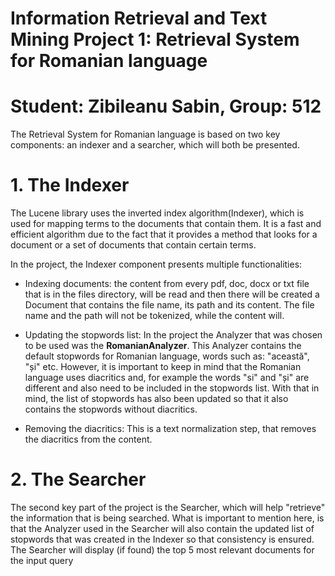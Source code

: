 # Information Retrieval and Text Mining Project 1: Retrieval System for Romanian language
# Student: Zibileanu Sabin, Group: 512

The Retrieval System for Romanian language is based on two key components: an indexer and a searcher, which will both be presented.

# 1. The Indexer
The Lucene library uses the inverted index algorithm(Indexer), which is used for mapping terms to the documents that contain them. It is a fast and efficient algorithm due to the fact that it provides a method that looks for a document or a set of documents that contain certain terms.

In the project, the Indexer component presents multiple functionalities: 
 - Indexing documents: the content from every pdf, doc, docx or txt file that is in the files directory, will be read and then there will be created a Document that contains the file name, its path and its content. The file name and the path will not be tokenized, while the content will.

 - Updating the stopwords list: In the project the Analyzer that was chosen to be used was the **RomanianAnalyzer**. This Analyzer contains the default stopwords for Romanian language, words such as: "această", "și" etc. However, it is important to keep in mind that the Romanian language uses diacritics and, for example the words "si" and "și" are different and also need to be included in the stopwords list. With that in mind, the list of stopwords has also been updated so that it also contains the stopwords without diacritics.

 - Removing the diacritics: This is a text normalization step, that removes the diacritics from the content.


# 2. The Searcher
The second key part of the project is the Searcher, which will help "retrieve" the information that is being searched. What is important to mention here, is that the Analyzer used in the Searcher will also contain the updated list of stopwords that was created in the Indexer so that consistency is ensured.
The Searcher will display (if found) the top 5 most relevant documents for the input query
